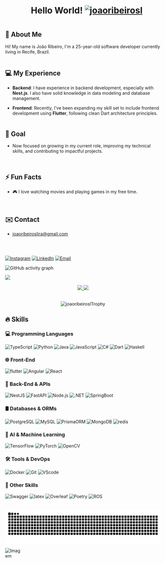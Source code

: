 
<!--título-->
<div id="user-content-toc">
  <ul align="center">
    <summary><h1 style="display: inline-block">Hello World!
      <a href="https://github.com/joaoribeirosl/"><img src="https://komarev.com/ghpvc/?username=joaoribeirosl" alt="joaoribeirosl" /></a>
    </h1></summary>
</div>



<!-- Presentation -->

<p>
  
  ## 👋 About Me 

  Hi! My name is João Ribeiro, I'm a 25-year-old software developer currently living in Recife, Brazil.
  <br>
  <br>

  ## 💻 My Experience

- **Backend**: I have experience in backend development, especially with **Nest.js**. I also have solid knowledge in data modeling and database management.

- **Frontend**: Recently, I've been expanding my skill set to include frontend development using **Flutter**, following clean Dart architecture principles.
  <br>
  <br>

## 🎯 Goal

- Now focused on growing in my current role, improving my technical skills, and contributing to impactful projects.
 <br>
 
## ⚡ Fun Facts

- 🎮 I love watching movies and playing games in my free time.
<br>
  
## ✉️ Contact

- joaoribeiroslira@gmail.com

 <br>
 <br>
</p>

<!-- Links -->

[![Instagram](https://img.shields.io/badge/Instagram-E4405F?style=for-the-badge&logo=instagram&logoColor=white)](https://www.instagram.com/joaoribeiro_86/)
[![LinkedIn](https://img.shields.io/badge/LinkedIn-0077B5?style=for-the-badge&logo=linkedin&logoColor=white)](https://www.linkedin.com/in/joão-ribeiro-7210841b9/)
[![Email](https://img.shields.io/badge/Email-D14836?style=for-the-badge&logo=gmail&logoColor=white)](mailto:joaoribeiroslira@gmail.com) 


![GitHub activity graph]( https://github-readme-activity-graph.vercel.app/graph?username=joaoribeirosl&theme=react-dark&area=true&hide_border=true#gh-light-mode-only)
    

<!--divisor-->
<img src="https://user-images.githubusercontent.com/73097560/115834477-dbab4500-a447-11eb-908a-139a6edaec5c.gif">


<!-- GithubStats -->

<p align="center">
<a href="https://github.com/joaoribeirosl">
  <img height="180em" src="https://github-readme-stats-eight-theta.vercel.app/api?username=joaoribeirosl&show_icons=true&theme=dracula&include_all_commits=true&count_private=true"/>
  <img height="180em" src="https://github-readme-stats-eight-theta.vercel.app/api/top-langs/?username=joaoribeirosl&layout=compact&langs_count=8&theme=dracula"/>
</a>
<br>
<br>


<p align="center"><img align="center" src="https://github-trophies.vercel.app/?username=joaoribeirosl&column=6&theme=dracula" alt="joaoribeiroslTrophy" /></p>
  
## 🔥 Skills

### 💻 Programming Languages
<div>
  <img align="center" alt="TypeScript" src="https://img.shields.io/badge/TypeScript-007ACC?style=for-the-badge&logo=typescript&logoColor=white">
  <img align="center" alt="Python" src="https://img.shields.io/badge/Python-FFD43B?style=for-the-badge&logo=python&logoColor=blue">
  <img align="center" alt="Java" src="https://img.shields.io/badge/java-%23ED8B00.svg?style=for-the-badge&logo=openjdk&logoColor=white">
  <img align="center" alt="JavaScript" src="https://img.shields.io/badge/JavaScript-323330?style=for-the-badge&logo=javascript&logoColor=F7DF1E">
  <img align="center" alt="C#" src="https://img.shields.io/badge/C%23-239120?style=for-the-badge&logo=unity&logoColor=white">
  <img align="center" alt="Dart" src="https://img.shields.io/badge/Dart-0175C2?style=for-the-badge&logo=dart&logoColor=white">
  <img align="center" alt="Haskell" src="https://img.shields.io/badge/Haskell-5D4F85?style=for-the-badge&logo=haskell&logoColor=white">
</div>

### 🌐 Front-End
<div>
  <img align="center" alt="flutter" src="https://img.shields.io/badge/Flutter-02569B?style=for-the-badge&logo=flutter&logoColor=white">
  <img align="center" alt="Angular" src="https://img.shields.io/badge/Angular-DD0031?style=for-the-badge&logo=angular&logoColor=white">
  <img align="center" alt="React" src="https://img.shields.io/badge/React-20232A?style=for-the-badge&logo=react&logoColor=61DAFB">
</div>

### 🧩 Back-End & APIs
<div>
  <img align="center" alt="NestJS" src="https://img.shields.io/badge/nestjs-E0234E?style=for-the-badge&logo=nestjs&logoColor=white">
  <img align="center" alt="FastAPI" src="https://img.shields.io/badge/FastAPI-005571?style=for-the-badge&logo=fastapi&logoColor=white">
  <img align="center" alt="Node.js" src="https://img.shields.io/badge/Node%20js-339933?style=for-the-badge&logo=nodedotjs&logoColor=white">
  <img align="center" alt=".NET" src="https://img.shields.io/badge/.NET-512BD4?style=for-the-badge&logo=dotnet&logoColor=white">
  <img align="center" alt="SpringBoot" src="https://img.shields.io/badge/Spring_Boot-F2F4F9?style=for-the-badge&logo=spring-boot">
</div>

### 🛢️ Databases & ORMs
<div>
  <img align="center" alt="PostgreSQL" src="https://img.shields.io/badge/PostgreSQL-316192?style=for-the-badge&logo=postgresql&logoColor=white">
  <img align="center" alt="MySQL" src="https://img.shields.io/badge/MySQL-005C84?style=for-the-badge&logo=mysql&logoColor=white">
  <img align="center" alt="PrismaORM" src="https://img.shields.io/badge/Prisma-3982CE?style=for-the-badge&logo=Prisma&logoColor=white">
  <img align="center" alt="MongoDB" src="https://img.shields.io/badge/MongoDB-4EA94B?style=for-the-badge&logo=mongodb&logoColor=white">
  <img align="center" alt="redis" src="https://img.shields.io/badge/redis-%23DD0031.svg?&style=for-the-badge&logo=redis&logoColor=white">
</div>

### 🧠 AI & Machine Learning
<div>
  <img align="center" alt="TensorFlow" src="https://img.shields.io/badge/TensorFlow-FF6F00?style=for-the-badge&logo=TensorFlow&logoColor=white">
  <img align="center" alt="PyTorch" src="https://img.shields.io/badge/PyTorch-EE4C2C?style=for-the-badge&logo=PyTorch&logoColor=white">
  <img align="center" alt="OpenCV" src="https://img.shields.io/badge/OpenCV-5C3EE8?style=for-the-badge&logo=opencv&logoColor=white">
</div>

### 🛠️ Tools & DevOps
<div>
  <img align="center" alt="Docker" src="https://img.shields.io/badge/Docker-2CA5E0?style=for-the-badge&logo=docker&logoColor=white">
  <img align="center" alt="Git" src="https://img.shields.io/badge/GIT-E44C30?style=for-the-badge&logo=git&logoColor=white">
  <img align="center" alt="VScode" src="https://img.shields.io/badge/VSCode-0078D4?style=for-the-badge&logo=visual%20studio%20code&logoColor=white">
</div>

### 📜 Other Skills
<div>
  <img align="center" alt="Swagger" src="https://img.shields.io/badge/Swagger-85EA2D?style=for-the-badge&logo=Swagger&logoColor=white">
  <img align="center" alt="latex" src="https://img.shields.io/badge/LaTeX-47A141?style=for-the-badge&logo=LaTeX&logoColor=white">
  <img align="center" alt="Overleaf" src="https://img.shields.io/badge/Overleaf-47A141?style=for-the-badge&logo=Overleaf&logoColor=white">
  <img align="center" alt="Poetry" src="https://img.shields.io/badge/Poetry-60A5FA?style=for-the-badge&logo=python&logoColor=white">
  <img align="center" alt="ROS" src="https://img.shields.io/badge/ROS-22314E?style=for-the-badge&logo=ROS&logoColor=white">
</div>
<br>
<br>


<picture align="center" >
  <source media="(prefers-color-scheme: dark)" srcset="https://raw.githubusercontent.com/joaoribeirosl/joaoribeirosl/output/github-contribution-grid-snake-dark.svg">
  <img align="center" alt="github contribution grid snake animation" src="https://raw.githubusercontent.com/joaoribeirosl/joaoribeirosl/output/github-contribution-grid-snake.svg">
</picture>

<!-- GIF -->

<p align="left">
  <img align="center" src="https://github.com/joaoribeirosl/joaoribeirosl/assets/58136908/8acc8d12-881f-4b7e-b1f8-e80f0d4c2842" alt="Imagem" style="max-width: 50px; height: auto;">
</p>
